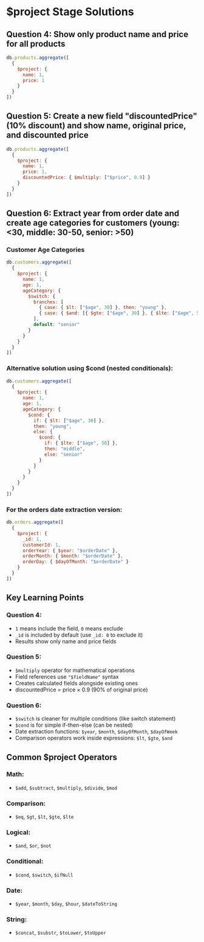 # $project Stage Solutions

## Question 4: Show only product name and price for all products

```javascript
db.products.aggregate([
  {
    $project: {
      name: 1,
      price: 1
    }
  }
])
```

## Question 5: Create a new field "discountedPrice" (10% discount) and show name, original price, and discounted price

```javascript
db.products.aggregate([
  {
    $project: {
      name: 1,
      price: 1,
      discountedPrice: { $multiply: ["$price", 0.9] }
    }
  }
])
```

## Question 6: Extract year from order date and create age categories for customers (young: <30, middle: 30-50, senior: >50)

### Customer Age Categories

```javascript
db.customers.aggregate([
  {
    $project: {
      name: 1,
      age: 1,
      ageCategory: {
        $switch: {
          branches: [
            { case: { $lt: ["$age", 30] }, then: "young" },
            { case: { $and: [{ $gte: ["$age", 30] }, { $lte: ["$age", 50] }] }, then: "middle" }
          ],
          default: "senior"
        }
      }
    }
  }
])
```

### Alternative solution using $cond (nested conditionals):

```javascript
db.customers.aggregate([
  {
    $project: {
      name: 1,
      age: 1,
      ageCategory: {
        $cond: {
          if: { $lt: ["$age", 30] },
          then: "young",
          else: {
            $cond: {
              if: { $lte: ["$age", 50] },
              then: "middle",
              else: "senior"
            }
          }
        }
      }
    }
  }
])
```

### For the orders date extraction version:

```javascript
db.orders.aggregate([
  {
    $project: {
      _id: 1,
      customerId: 1,
      orderYear: { $year: "$orderDate" },
      orderMonth: { $month: "$orderDate" },
      orderDay: { $dayOfMonth: "$orderDate" }
    }
  }
])
```

## Key Learning Points

### Question 4:
- `1` means include the field, `0` means exclude
- `_id` is included by default (use `_id: 0` to exclude it)
- Results show only name and price fields

### Question 5:
- `$multiply` operator for mathematical operations
- Field references use `"$fieldName"` syntax
- Creates calculated fields alongside existing ones
- discountedPrice = price × 0.9 (90% of original price)

### Question 6:
- `$switch` is cleaner for multiple conditions (like switch statement)
- `$cond` is for simple if-then-else (can be nested)
- Date extraction functions: `$year`, `$month`, `$dayOfMonth`, `$dayOfWeek`
- Comparison operators work inside expressions: `$lt`, `$gte`, `$and`

## Common $project Operators

### Math:
- `$add`, `$subtract`, `$multiply`, `$divide`, `$mod`

### Comparison:
- `$eq`, `$gt`, `$lt`, `$gte`, `$lte`

### Logical:
- `$and`, `$or`, `$not`

### Conditional:
- `$cond`, `$switch`, `$ifNull`

### Date:
- `$year`, `$month`, `$day`, `$hour`, `$dateToString`

### String:
- `$concat`, `$substr`, `$toLower`, `$toUpper`